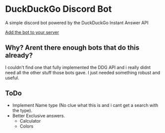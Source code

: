 # DuckDuckGo Discord Bot

A simple discord bot powered by the DuckDuckGo Instant Answer API

[Add the bot to your server](https://discordapp.com/oauth2/authorize?client_id=353136023967891466&scope=bot&permissions=52224)

## Why? Arent there enough bots that do this already?

I couldn't find one that fully implemented the DDG API and i really didnt need all the other stuff those bots gave. I just needed something robust and useful.

## ToDo

- Implement Name type (No clue what this is and i cant get a search with the type).
- Better Exclusive answers.
	- Calculator
	- Colors